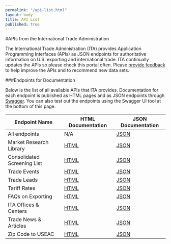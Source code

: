 ```yaml
---
permalink: "/api-list.html"
layout: body
title: API List
published: true
---
```


#APIs from the International Trade Administration

The International Trade Administration (ITA) provides Application Programming Interfaces (APIs) as JSON endpoints for authoritative information on U.S. exporting and international trade.  ITA continually updates the APIs so please check this portal often. Please [provide feedback](contact.html) to help improve the APIs and to recommend new data sets.

###Endpoints for Documentation

Below is the list of all available APIs that ITA provides.  Documentation for each endpoint is published as HTML pages and as JSON endpoints through [Swagger](http://swagger.io/). You can also test out the endpoints using the Swagger UI tool at the bottom of this page.

| Endpoint Name	| HTML Documentation | JSON Documentation |
| -------------| -------------|-------------|
| All endpoints | N/A | [JSON](api/trade-apis.json) |
| Market Research Library | [HTML](market-research-library.html) | [JSON](api/market-research-library.json) |
| Consolidated Screening List | [HTML](consolidated-screening-list.html) | [JSON](api/consolidated-screening-lists.json) |
| Trade Events | [HTML](trade-events.html) | [JSON](api/trade-events.json) |
| Trade Leads | [HTML](trade-leads.html) | [JSON](api/trade-leads.json) |
| Tariff Rates | [HTML](tariff-rates.html) | [JSON](api/tariff-rates.json) |
| FAQs on Exporting | [HTML](faqs-exporting.html) | [JSON](api/ita-faqs.json) |
| ITA Offices & Centers | [HTML](ita-office-locations.html) | [JSON](api/ita-office-locations.json) |
| Trade News & Articles | [HTML](ita-trade-articles.html) | [JSON](api/ita-articles.json) |
| Zip Code to USEAC | [HTML](ita-zip-codes.html) | [JSON](api/export-assistance-centers.json) |

<!--
###Test the live endpoints using Swagger UI

{% include swagger-ui.html %}
-->